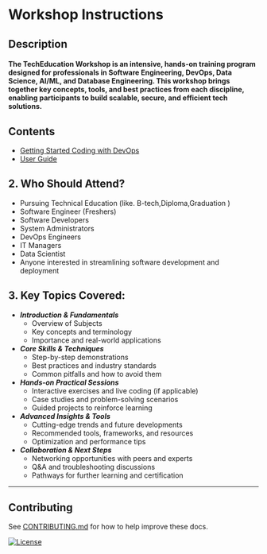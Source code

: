 # Workshop Instructions

## Description 

#### The TechEducation Workshop is an intensive, hands-on training program designed for professionals in Software Engineering, DevOps, Data Science, AI/ML, and Database Engineering. This workshop brings together key concepts, tools, and best practices from each discipline, enabling participants to build scalable, secure, and efficient tech solutions.

## Contents

- [Getting Started Coding with DevOps ](coding_and_devops/README.md)
- [User Guide](usage.md)

## 2. **Who Should Attend?**
- Pursuing Technical Education (like. B-tech,Diploma,Graduation )
- Software Engineer (Freshers)
- Software Developers
- System Administrators
- DevOps Engineers
- IT Managers
- Data Scientist
- Anyone interested in streamlining software development and deployment

## 3. **Key Topics Covered:**
- ***Introduction & Fundamentals***
    - Overview of Subjects
    - Key concepts and terminology
    - Importance and real-world applications
- ***Core Skills & Techniques***
    - Step-by-step demonstrations
    - Best practices and industry standards
    - Common pitfalls and how to avoid them
- ***Hands-on Practical Sessions***
    - Interactive exercises and live coding (if applicable)
    - Case studies and problem-solving scenarios
    - Guided projects to reinforce learning
- ***Advanced Insights & Tools***
    - Cutting-edge trends and future developments
    - Recommended tools, frameworks, and resources
    - Optimization and performance tips
- ***Collaboration & Next Steps***
    - Networking opportunities with peers and experts
    - Q&A and troubleshooting discussions
    - Pathways for further learning and certification
---

## Contributing

See [CONTRIBUTING.md](coding_and_devops/CONTRIBUTING.md) for how to help improve these docs.

[![License](https://img.shields.io/badge/license-MIT-blue.svg)](LICENSE)